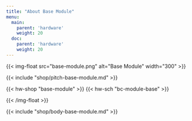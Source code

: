 ```yaml
---
title: "About Base Module"
menu:
  main:
    parent: 'hardware'
    weight: 20
  doc:
    parent: 'hardware'
    weight: 20
---
```


{{< img-float src="base-module.png" alt="Base Module" width="300" >}}

{{< include "shop/pitch-base-module.md" >}}

{{< hw-shop "base-module" >}}
{{< hw-sch "bc-module-base" >}}

{{< /img-float >}}

{{< include "shop/body-base-module.md" >}}
